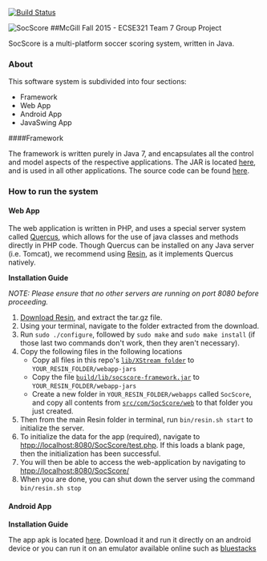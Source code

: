 [![Build Status](https://travis-ci.org/vicrep/ECSE321-Team7-SoccerScoring.svg?branch=master)](https://travis-ci.org/vicrep/ECSE321-Team7-SoccerScoring)

![SocScore](/logo.png?raw=true "SocScore")
##McGill Fall 2015 - ECSE321 Team 7 Group Project

SocScore is a multi-platform soccer scoring system, written in Java.


### About 
This software system is subdivided into four sections:
- Framework
- Web App
- Android App
- JavaSwing App

####Framework

The framework is written purely in Java 7, and encapsulates all the control and model aspects of the respective applications. The JAR is located [here](https://github.com/vicrep/ECSE321-Team7-SoccerScoring/tree/master/build/lib), and is used in all other applications. The source code can be found [here](https://github.com/vicrep/ECSE321-Team7-SoccerScoring/tree/master/src/com/SocScore/framework).

### How to run the system
#### Web App
The web application is written in PHP, and uses a special server system called [Quercus](http://quercus.caucho.com), which allows for the use of java classes and methods directly in PHP code. Though Quercus can be installed on any Java server (i.e. Tomcat), we recommend using [Resin](http://caucho.com), as it implements Quercus natively.

**Installation Guide**

*NOTE: Please ensure that no other servers are running on port 8080 before proceeding.*

1.  [Download Resin](http://caucho.com/download/resin-pro-4.0.46.tar.gz), and extract the tar.gz file.
2.  Using your terminal, navigate to the folder extracted from the download.
3.  Run `sudo ./configure`, followed by `sudo make` and `sudo make install` (if those last two commands don't work, then they aren't necessary). 
4.  Copy the following files in the following locations
    * Copy all files in this repo's [`lib/XStream folder`](https://github.com/vicrep/ECSE321-Team7-SoccerScoring/tree/master/lib/XStream) to `YOUR_RESIN_FOLDER/webapp-jars`
    * Copy the file [`build/lib/socscore-framework.jar`](https://github.com/vicrep/ECSE321-Team7-SoccerScoring/tree/master/build/lib) to `YOUR_RESIN_FOLDER/webapp-jars`
    * Create a new folder in `YOUR_RESIN_FOLDER/webapps` called `SocScore`, and copy all contents from [`src/com/SocScore/web`](https://github.com/vicrep/ECSE321-Team7-SoccerScoring/tree/master/src/com/SocScore/web) to that folder you just created.
5.  Then from the main Resin folder in terminal, run `bin/resin.sh start` to initialize the server.
6.  To initialize the data for the app (required), navigate to [htpp://localhost:8080/SocScore/test.php](http://localhost:8080/SocScore/test.php). If this loads a blank page, then the initialization has been successful.
7.  You will then be able to access the web-application by navigating to [htpp://localhost:8080/SocScore/](http://localhost:8080/SocScore/)
8.  When you are done, you can shut down the server using the command `bin/resin.sh stop`

#### Android App
**Installation Guide**

The app apk is located [here](https://github.com/vicrep/ECSE321-Team7-SoccerScoring/tree/master/build). Download it and run it directly on an android device or you can run it on an emulator available online such as [bluestacks](http://www.bluestacks.com)
